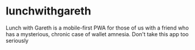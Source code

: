 # lunchwithgareth
Lunch with Gareth is a mobile-first PWA for those of us with a friend who has a mysterious, chronic case of wallet amnesia. Don't take this app too seriously
